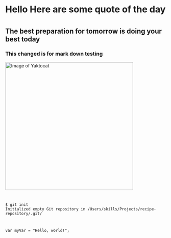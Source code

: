 # 
<h1>Hello Here are some quote of the day</h1>

#
#
#
<h2>The best preparation for tomorrow is doing your best today</h2>

<h3>This changed is for mark down testing</h3>
<img alt="Image of Yaktocat" src=https://octodex.github.com/images/yaktocat.png width=400>

#
```
$ git init
Initialized empty Git repository in /Users/skills/Projects/recipe-repository/.git/
```
#
```
var myVar = "Hello, world!";

```
